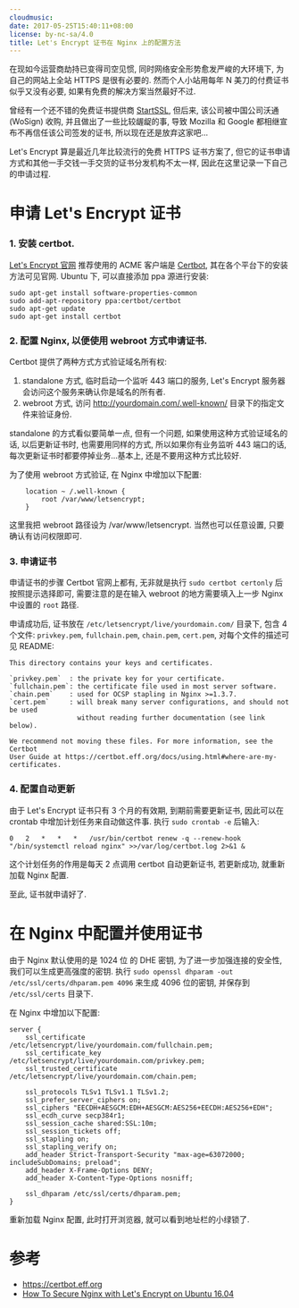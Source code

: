 ```yaml
---
cloudmusic:
date: 2017-05-25T15:40:11+08:00
license: by-nc-sa/4.0
title: Let's Encrypt 证书在 Nginx 上的配置方法
---
```


在现如今运营商劫持已变得司空见惯, 同时网络安全形势愈发严峻的大环境下, 为自己的网站上全站
HTTPS 是很有必要的. 然而个人小站用每年 N 美刀的付费证书似乎又没有必要, 如果有免费的解决方案当然最好不过.

曾经有一个还不错的免费证书提供商 [StartSSL](https://www.startssl.com), 但后来,
该公司被中国公司沃通 (WoSign) 收购, 并且做出了一些比较龌龊的事, 导致 Mozilla 和 Google
都相继宣布不再信任该公司签发的证书, 所以现在还是放弃这家吧...

Let's Encrypt 算是最近几年比较流行的免费 HTTPS 证书方案了,
但它的证书申请方式和其他一手交钱一手交货的证书分发机构不太一样, 因此在这里记录一下自己的申请过程.
<!--more-->

# 申请 Let's Encrypt 证书
### 1. 安装 certbot.
[Let's Encrypt 官网](https://letsencrypt.org) 推荐使用的 ACME 客户端是 [Certbot](https://certbot.eff.org),
其在各个平台下的安装方法可见官网. Ubuntu 下, 可以直接添加 ppa 源进行安装:

``` shell
sudo apt-get install software-properties-common
sudo add-apt-repository ppa:certbot/certbot
sudo apt-get update
sudo apt-get install certbot
```

### 2. 配置 Nginx, 以便使用 webroot 方式申请证书.
Certbot 提供了两种方式方式验证域名所有权:
1. standalone 方式, 临时启动一个监听 443 端口的服务, Let's Encrypt 
服务器会访问这个服务来确认你是域名的所有者.
2. webroot 方式, 访问 http://yourdomain.com/.well-known/ 目录下的指定文件来验证身份.

standalone 的方式看似要简单一点, 但有一个问题, 如果使用这种方式验证域名的话,
以后更新证书时, 也需要用同样的方式, 所以如果你有业务监听 443 端口的话,
每次更新证书时都要停掉业务...基本上, 还是不要用这种方式比较好.

为了使用 webroot 方式验证, 在 Nginx 中增加以下配置:

``` nginx
    location ~ /.well-known {
        root /var/www/letsencrypt;
    }
```

这里我把 webroot 路径设为 /var/www/letsencrypt. 当然也可以任意设置, 只要确认有访问权限即可.

### 3. 申请证书
申请证书的步骤 Certbot 官网上都有, 无非就是执行 `sudo certbot certonly`
后按照提示选择即可, 需要注意的是在输入 webroot 的地方需要填入上一步 Nginx
中设置的 `root` 路径.

申请成功后, 证书放在 `/etc/letsencrypt/live/yourdomain.com/` 目录下, 包含 4 个文件:
`privkey.pem`, `fullchain.pem`, `chain.pem`, `cert.pem`, 对每个文件的描述可见 README:

``` text
This directory contains your keys and certificates.

`privkey.pem`  : the private key for your certificate.
`fullchain.pem`: the certificate file used in most server software.
`chain.pem`    : used for OCSP stapling in Nginx >=1.3.7.
`cert.pem`     : will break many server configurations, and should not be used
                 without reading further documentation (see link below).

We recommend not moving these files. For more information, see the Certbot
User Guide at https://certbot.eff.org/docs/using.html#where-are-my-certificates.
```

### 4. 配置自动更新

由于 Let's Encrypt 证书只有 3 个月的有效期, 到期前需要更新证书, 因此可以在 crontab
中增加计划任务来自动做这件事. 执行 `sudo crontab -e` 后输入:

``` text
0   2   *   *   *   /usr/bin/certbot renew -q --renew-hook "/bin/systemctl reload nginx" >>/var/log/certbot.log 2>&1 &
```

这个计划任务的作用是每天 2 点调用 certbot 自动更新证书, 若更新成功, 就重新加载 Nginx 配置.

至此, 证书就申请好了.

# 在 Nginx 中配置并使用证书
由于 Nginx 默认使用的是 1024 位 的 DHE 密钥, 为了进一步加强连接的安全性,
我们可以生成更高强度的密钥. 执行 `sudo openssl dhparam -out /etc/ssl/certs/dhparam.pem 4096`
来生成 4096 位的密钥, 并保存到 `/etc/ssl/certs` 目录下.

在 Nginx 中增加以下配置:

``` nginx
server {
    ssl_certificate /etc/letsencrypt/live/yourdomain.com/fullchain.pem;
    ssl_certificate_key /etc/letsencrypt/live/yourdomain.com/privkey.pem;
    ssl_trusted_certificate /etc/letsencrypt/live/yourdomain.com/chain.pem;

    ssl_protocols TLSv1 TLSv1.1 TLSv1.2;
    ssl_prefer_server_ciphers on;
    ssl_ciphers "EECDH+AESGCM:EDH+AESGCM:AES256+EECDH:AES256+EDH";
    ssl_ecdh_curve secp384r1;
    ssl_session_cache shared:SSL:10m;
    ssl_session_tickets off;
    ssl_stapling on;
    ssl_stapling_verify on;
    add_header Strict-Transport-Security "max-age=63072000; includeSubDomains; preload";
    add_header X-Frame-Options DENY;
    add_header X-Content-Type-Options nosniff;

    ssl_dhparam /etc/ssl/certs/dhparam.pem;
}
```

重新加载 Nginx 配置, 此时打开浏览器, 就可以看到地址栏的小绿锁了.

# 参考
- https://certbot.eff.org
- [How To Secure Nginx with Let's Encrypt on Ubuntu 16.04](https://www.digitalocean.com/community/tutorials/how-to-secure-nginx-with-let-s-encrypt-on-ubuntu-16-04)
